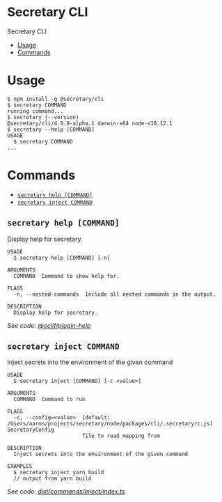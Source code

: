 Secretary CLI
=================

Secretary CLI

<!-- toc -->

* [Usage](#usage)
* [Commands](#commands)

<!-- tocstop -->

# Usage

<!-- usage -->

```sh-session
$ npm install -g @secretary/cli
$ secretary COMMAND
running command...
$ secretary (--version)
@secretary/cli/4.0.0-alpha.1 darwin-x64 node-v18.12.1
$ secretary --help [COMMAND]
USAGE
  $ secretary COMMAND
...
```

<!-- usagestop -->

# Commands

<!-- commands -->

* [`secretary help [COMMAND]`](#secretary-help-command)
* [`secretary inject COMMAND`](#secretary-inject-command)

## `secretary help [COMMAND]`

Display help for secretary.

```
USAGE
  $ secretary help [COMMAND] [-n]

ARGUMENTS
  COMMAND  Command to show help for.

FLAGS
  -n, --nested-commands  Include all nested commands in the output.

DESCRIPTION
  Display help for secretary.
```

_See code: [@oclif/plugin-help](https://github.com/oclif/plugin-help/blob/v5.1.20/src/commands/help.ts)_

## `secretary inject COMMAND`

Inject secrets into the environment of the given command

```
USAGE
  $ secretary inject [COMMAND] [-c <value>]

ARGUMENTS
  COMMAND  Command to run

FLAGS
  -c, --config=<value>  [default: /Users/aaron/projects/secretary/node/packages/cli/.secretaryrc.js] SecretaryConfig
                        file to read mapping from

DESCRIPTION
  Inject secrets into the environment of the given command

EXAMPLES
  $ secretary inject yarn build
  // output from yarn build
```

_See
code: [dist/commands/inject/index.ts](https://github.com/secretary/node/blob/v4.0.0-alpha.1/dist/commands/inject/index.ts)_
<!-- commandsstop -->
